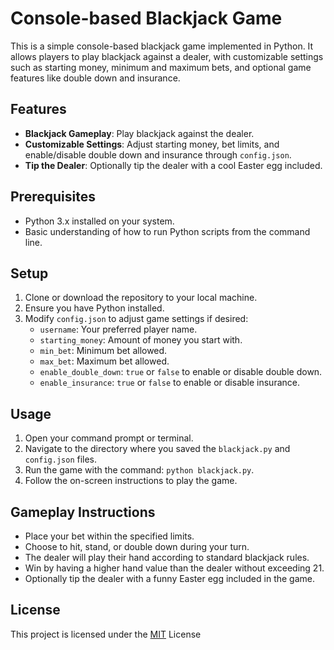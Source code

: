 # Console-based Blackjack Game

This is a simple console-based blackjack game implemented in Python. It allows players to play blackjack against a dealer, with customizable settings such as starting money, minimum and maximum bets, and optional game features like double down and insurance.

## Features

- **Blackjack Gameplay**: Play blackjack against the dealer.
- **Customizable Settings**: Adjust starting money, bet limits, and enable/disable double down and insurance through `config.json`.
- **Tip the Dealer**: Optionally tip the dealer with a cool Easter egg included.

## Prerequisites

- Python 3.x installed on your system.
- Basic understanding of how to run Python scripts from the command line.

## Setup

1. Clone or download the repository to your local machine.
2. Ensure you have Python installed.
3. Modify `config.json` to adjust game settings if desired:
   - `username`: Your preferred player name.
   - `starting_money`: Amount of money you start with.
   - `min_bet`: Minimum bet allowed.
   - `max_bet`: Maximum bet allowed.
   - `enable_double_down`: `true` or `false` to enable or disable double down.
   - `enable_insurance`: `true` or `false` to enable or disable insurance.

## Usage

1. Open your command prompt or terminal.
2. Navigate to the directory where you saved the `blackjack.py` and `config.json` files.
3. Run the game with the command: `python blackjack.py`.
4. Follow the on-screen instructions to play the game.

## Gameplay Instructions

- Place your bet within the specified limits.
- Choose to hit, stand, or double down during your turn.
- The dealer will play their hand according to standard blackjack rules.
- Win by having a higher hand value than the dealer without exceeding 21.
- Optionally tip the dealer with a funny Easter egg included in the game.

## License
This project is licensed under the [MIT](https://choosealicense.com/licenses/mit/) License
